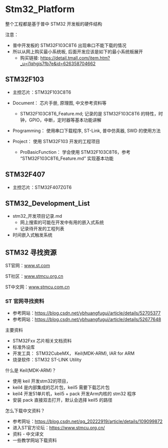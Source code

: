 # Stm32_Platform

整个工程都是基于普中 STM32 开发板的硬件结构

注意：

- 普中开发板的 STM32F103C8T6 出现串口不能下载的情况
- 所以从网上购买最小系统板, 后面开发应该是如下的最小系统板展开
  - 购买链接: https://detail.tmall.com/item.htm?_u=i1qhgis7fb7e&id=626358704662

## STM32F103

- 主控芯片：STM32F103C8T6

- Document： 芯片手册, 原理图, 中文参考资料等
  - STM32F103C8T6_Feature.md; 记录的是 STM32F103C8T6 的特性，时钟，GPIO，中断，定时器等基本功能讲解
- Programming： 使用串口下载程序, ST-Link, 普中仿真器, SWD 的使用方法
- Project： 使用 STM32F103 开发的工程项目
  - ProBasicFunction： 学会使用 STM32F103C8T6，参考 “STM32F103C8T6_Feature.md” 实现基本功能

## STM32F407

- 主控芯片：STM32F407ZGT6

## STM32_Development_List

- stm32_开发项目记录.md
  - 网上搜索的可能在开发中有用的嵌入式系统
  - 记录待开发的工程列表
- 时间嵌入式触发系统

## STM32 寻找资源

ST官网：www.st.com

ST社区：www.stmcu.org.cn

ST中文网：www.stmcu.com.cn

### ST 官网寻找资料

- 参考网站：https://blog.csdn.net/ybhuangfugui/article/details/52705377
- 参考网站：https://blog.csdn.net/ybhuangfugui/article/details/52677648

主要资料

- STM32Fxx 芯片相关文档资料
- 标准外设库
- 开发工具： STM32CubeMX， Keil(MDK-ARM), IAR for ARM
- 烧录软件：STM32 ST-LINK Utility

什么是 Keil(MDK-ARM)？

- 使用 keil 开发stm32的项目，
- keil4 是内部集成的芯片包，keil5 需要下载芯片包
- keil4 开发51单片机，keil5 + pack 开发Arm内核的 stm32 程序
- 安装 pack 直接双击打开，默认会选择 keil5 的路径

怎么下载中文资料？

- 参考网址：https://blog.csdn.net/qq_20222919/article/details/109099872
- 进入ST官方论坛：https://www.stmcu.org.cn/
- 资料 - 中文译文
- 一些教学网站下载资料
